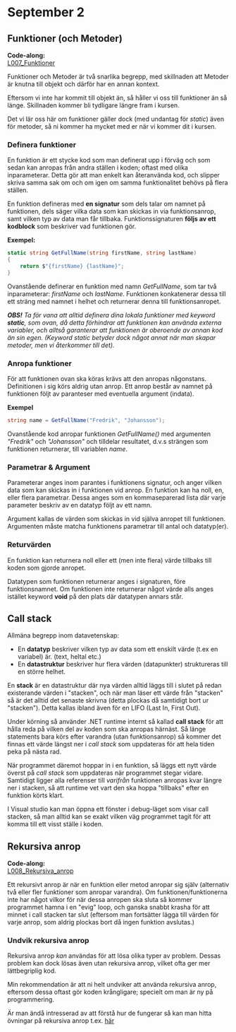 # September 2

## Funktioner (och Metoder)

**Code-along:**  
[L007_Funktioner](https://github.com/everyloop/NET24-Csharp/blob/master/Code-alongs/L007_Funktioner/Program.cs)

Funktioner och Metoder är två snarlika begrepp, med skillnaden att Metoder är knutna till objekt och därför har en annan kontext.

Eftersom vi inte har kommit till objekt än, så håller vi oss till funktioner än så länge. Skillnaden kommer bli tydligare längre fram i kursen.

Det vi lär oss här om funktioner gäller dock (med undantag för *static*) även för metoder, så ni kommer ha mycket med er när vi kommer dit i kursen.

### Definera funktioner
En funktion är ett stycke kod som man definerat upp i förväg och som sedan kan anropas från andra ställen i koden; oftast med olika inparameterar. Detta gör att man enkelt kan återanvända kod, och slipper skriva samma sak om och om igen om samma funktionalitet behövs på flera ställen.

En funktion defineras med **en signatur** som dels talar om namnet på funktionen, dels säger vilka data som kan skickas in via funktionsanrop, samt vilken typ av data man får tillbaka. Funktionssignaturen **följs av ett kodblock** som beskriver vad funktionen gör.

**Exempel:**
``` cs
static string GetFullName(string firstName, string lastName)
{
    return $"{firstName} {lastName}";
}
```
Ovanstående definerar en funktion med namn *GetFullName*, som tar två inparameterar: *firstName* och *lastName*. Funktionen konkatenerar dessa till ett sträng med namnet i helhet och returnerar denna till funktionsanropet.

***OBS!*** *Ta för vana att alltid definera dina lokala funktioner med keyword ***static***, som ovan, då detta förhindrar att funktionen kan använda externa variabler, och alltså garanterar att funktionen är oberoende av annan kod än sin egen. (Keyword static betyder dock något annat när man skapar metoder, men vi återkommer till det).* 

### Anropa funktioner
För att funktionen ovan ska köras krävs att den anropas någonstans. Definitionen i sig körs aldrig utan anrop. Ett anrop består av namnet på funktionen följt av paranteser med eventuella argument (indata).

**Exempel**
``` cs
string name = GetFullName("Fredrik", "Johansson");
```
Ovanstående kod anropar funktionen *GetFullName()* med argumenten *"Fredrik"* och *"Johansson"* och tilldelar resultatet, d.v.s strängen som funktionen returnerar, till variablen *name*.

### Parametrar & Argument
Parameterar anges inom parantes i funktionens signatur, och anger vilken data som kan skickas in i funktionen vid anrop. En funktion kan ha noll, en, eller flera parametrar. Dessa anges som en kommaseparerad lista där varje parameter beskriv av en datatyp följt av ett namn.

Argument kallas de värden som skickas in vid själva anropet till funktionen. Argumenten måste matcha funktionens parametrar till antal och datatyp(er).

### Returvärden
En funktion kan returnera noll eller ett (men inte flera) värde tillbaks till koden som gjorde anropet.

Datatypen som funktionen returnerar anges i signaturen, före funktionsnamnet. Om funktionen inte returnerar något värde alls anges istället keyword **void** på den plats där datatypen annars står.

## Call stack
Allmäna begrepp inom datavetenskap:

- En **datatyp** beskriver vilken typ av data som ett enskilt värde (t.ex en variabel) är. (text, heltal etc.)
- En **datastruktur** beskriver hur flera värden (datapunkter) struktureras till en större helhet.

En **stack** är en datastruktur där nya värden alltid läggs till i slutet på redan existerande värden i "stacken", och när man läser ett värde från "stacken" så är det alltid det senaste skrivna (detta plockas då samtidigt bort ur "stacken"). Detta kallas ibland även för en LIFO (Last In, First Out).

Under körning så använder .NET runtime internt så kallad **call stack** för att hålla reda på vilken del av koden som ska anropas härnäst. Så länge statements bara körs efter varandra (utan funktionsanrop) så kommer det finnas ett värde längst ner i *call stack* som uppdateras för att hela tiden peka på nästa rad.

När programmet däremot hoppar in i en funktion, så läggs ett nytt värde överst på *call stack* som uppdateras när programmet stegar vidare. Samtidigt ligger alla referenser till *varifrån* funktionen anropas kvar längre ner i stacken, så att runtime vet vart den ska hoppa "tillbaks" efter en funktion körts klart.

I Visual studio kan man öppna ett fönster i debug-läget som visar call stacken, så man alltid kan se exakt vilken väg programmet tagit för att komma till ett visst ställe i koden.

## Rekursiva anrop

**Code-along:**  
[L008_Rekursiva_anrop](https://github.com/everyloop/NET24-Csharp/blob/master/Code-alongs/L008_Rekursiva_anrop/Program.cs)

Ett rekursivt anrop är när en funktion eller metod anropar sig själv (alternativ två eller fler funktioner som anropar varandra). Om funktionen/funktionerna inte har något vilkor för när dessa anropen ska sluta så kommer programmet hamna i en "evig" loop, och ganska snabbt krasha för att minnet i call stacken tar slut (eftersom man fortsätter lägga till värden för varje anrop, som aldrig plockas bort då ingen funktion avslutas.)

### Undvik rekursiva anrop
Rekursiva anrop *kan* användas för att lösa olika typer av problem. Dessas problem kan dock lösas även utan rekursiva anrop, vilket ofta ger mer lättbegriplig kod.

Min rekommendation är att ni helt undviker att använda rekursiva anrop, eftersom dessa oftast gör koden krångligare; specielt om man är ny på programmering.

Är man ändå intresserad av att förstå hur de fungerar så kan man hitta övningar på rekursiva anrop t.ex. [här](https://www.exercisescsharp.com/recursion/)